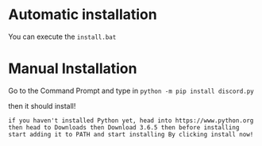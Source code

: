 # Automatic installation

You can execute the `install.bat`

# Manual Installation

Go to the Command Prompt and type in `python -m pip install discord.py`

then it should install!



```if you haven't installed Python yet, head into https://www.python.org then head to Downloads then Download 3.6.5 then before installing start adding it to PATH and start installing By clicking install now!```
